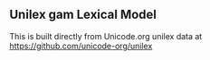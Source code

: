 Unilex gam Lexical Model
----------------------

This is built directly from Unicode.org unilex data at
https://github.com/unicode-org/unilex
